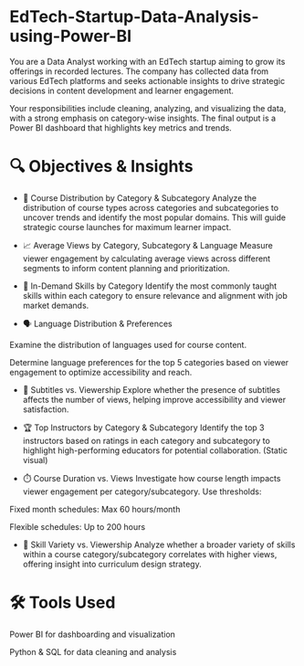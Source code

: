 # EdTech-Startup-Data-Analysis-using-Power-BI

You are a Data Analyst working with an EdTech startup aiming to grow its offerings in recorded lectures. The company has collected data from various EdTech platforms and seeks actionable insights to drive strategic decisions in content development and learner engagement.

Your responsibilities include cleaning, analyzing, and visualizing the data, with a strong emphasis on category-wise insights. The final output is a Power BI dashboard that highlights key metrics and trends.

# 🔍 Objectives & Insights
- 📂 Course Distribution by Category & Subcategory
Analyze the distribution of course types across categories and subcategories to uncover trends and identify the most popular domains. This will guide strategic course launches for maximum learner impact.

- 📈 Average Views by Category, Subcategory & Language
Measure viewer engagement by calculating average views across different segments to inform content planning and prioritization.

- 🎯 In-Demand Skills by Category
Identify the most commonly taught skills within each category to ensure relevance and alignment with job market demands.

- 🗣️ Language Distribution & Preferences

Examine the distribution of languages used for course content.

Determine language preferences for the top 5 categories based on viewer engagement to optimize accessibility and reach.

- 📝 Subtitles vs. Viewership
Explore whether the presence of subtitles affects the number of views, helping improve accessibility and viewer satisfaction.

- 🏆 Top Instructors by Category & Subcategory
Identify the top 3 instructors based on ratings in each category and subcategory to highlight high-performing educators for potential collaboration. (Static visual)

- ⏱️ Course Duration vs. Views
Investigate how course length impacts viewer engagement per category/subcategory. Use thresholds:

Fixed month schedules: Max 60 hours/month

Flexible schedules: Up to 200 hours

- 🧠 Skill Variety vs. Viewership
Analyze whether a broader variety of skills within a course category/subcategory correlates with higher views, offering insight into curriculum design strategy.

# 🛠️ Tools Used
Power BI for dashboarding and visualization

Python & SQL for data cleaning and analysis
